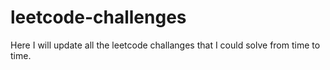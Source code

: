 # leetcode-challenges
Here I will update all the leetcode challanges that I could solve from time to time.
